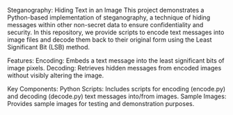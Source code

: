 Steganography: Hiding Text in an Image
This project demonstrates a Python-based implementation of steganography, a technique of hiding messages within other non-secret data to ensure confidentiality and security. In this repository, we provide scripts to encode text messages into image files and decode them back to their original form using the Least Significant Bit (LSB) method.

Features:
Encoding: Embeds a text message into the least significant bits of image pixels.
Decoding: Retrieves hidden messages from encoded images without visibly altering the image.

Key Components:
Python Scripts: Includes scripts for encoding (encode.py) and decoding (decode.py) text messages into/from images.
Sample Images: Provides sample images for testing and demonstration purposes.
